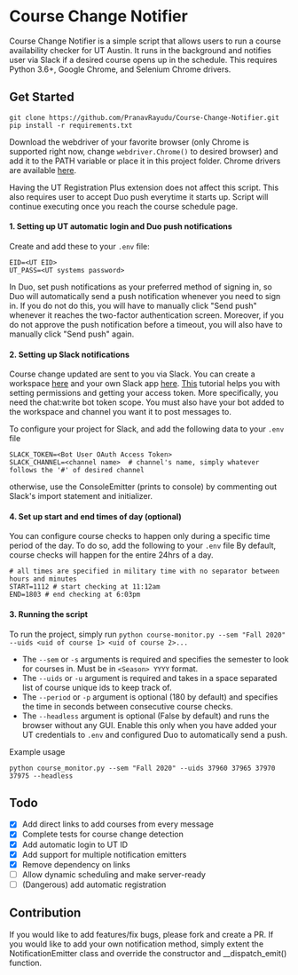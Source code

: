 # Course Change Notifier
Course Change Notifier is a simple script that allows users to run a course availability checker for UT Austin. It runs in the background and notifies user via Slack if a desired course opens up in the schedule.
This requires Python 3.6+, Google Chrome, and Selenium Chrome drivers.

## Get Started
```
git clone https://github.com/PranavRayudu/Course-Change-Notifier.git
pip install -r requirements.txt
```

Download the webdriver of your favorite browser (only Chrome is supported right now, change ``webdriver.Chrome()`` to desired browser) and add it to the PATH variable or place it in this project folder. 
Chrome drivers are available [here](https://chromedriver.chromium.org/downloads).

Having the UT Registration Plus extension does not affect this script.
This also requires user to accept Duo push everytime it starts up. Script will continue executing once you reach the course schedule page.

#### 1. Setting up UT automatic login and Duo push notifications
Create and add these to your ```.env``` file:
```.env
EID=<UT EID>
UT_PASS=<UT systems password>
```
In Duo, set push notifications as your preferred method of signing in, so Duo will automatically send a push notification whenever you need to sign in. If you do not do this, you will have to manually click "Send push" whenever it reaches the two-factor authentication screen. Moreover, if you do not approve the push notification before a timeout, you will also have to manually click "Send push" again.

#### 2. Setting up Slack notifications
Course change updated are sent to you via Slack. You can create a workspace [here](https://slack.com/get-started#/create) and your own Slack app [here](https://api.slack.com/apps?new_app=1).
[This](https://howchoo.com/g/yjuxytcyzta/python-send-slack-messages-slackclient) tutorial helps you with setting permissions and getting your access token. More specifically, you need the chat:write bot token scope.
You must also have your bot added to the workspace and channel you want it to post messages to.

To configure your project for Slack, and add the following data to your ```.env``` file
```.env
SLACK_TOKEN=<Bot User OAuth Access Token>
SLACK_CHANNEL=<channel name>  # channel's name, simply whatever follows the '#' of desired channel
```
otherwise, use the ConsoleEmitter (prints to console) by commenting out Slack's import statement and initializer.

#### 4. Set up start and end times of day (optional)
You can configure course checks to happen only during a specific time period of the day. To do so, add the following to your ``.env`` file
By default, course checks will happen for the entire 24hrs of a day.
```..env
# all times are specified in military time with no separator between hours and minutes 
START=1112 # start checking at 11:12am
END=1803 # end checking at 6:03pm 
```

#### 3. Running the script
To run the project, simply run ``python course-monitor.py --sem "Fall 2020" --uids <uid of course 1> <uid of course 2>...``
- The ``--sem`` or ``-s`` arguments is required and specifies the semester to look for courses in. Must be in ``<Season> YYYY`` format.
- The ``--uids`` or ``-u`` argument is required and takes in a space separated list of course unique ids to keep track of.
- The ``--period`` or ``-p`` argument is optional (180 by default) and specifies the time in seconds between consecutive course checks.
- The ``--headless`` argument is optional (False by default) and runs the browser without any GUI. Enable this only when you have added your UT credentials to ``.env`` and configured Duo to automatically send a push.

Example usage
```commandline
python course_monitor.py --sem "Fall 2020" --uids 37960 37965 37970 37975 --headless
```

## Todo
- [x] Add direct links to add courses from every message
- [x] Complete tests for course change detection
- [x] Add automatic login to UT ID
- [x] Add support for multiple notification emitters
- [x] Remove dependency on links
- [ ] Allow dynamic scheduling and make server-ready
- [ ] (Dangerous) add automatic registration

## Contribution
If you would like to add features/fix bugs, please fork and create a PR.
If you would like to add your own notification method, simply extent the NotificationEmitter class and override the constructor and __dispatch_emit() function.
